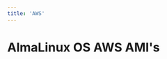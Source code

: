 ```yaml
---
title: 'AWS'
---
```

# AlmaLinux OS AWS AMI's

<Content :page-key="$site.pages.find(p => p.path === '/cloud/AWS_AMIS.html').key"/>
